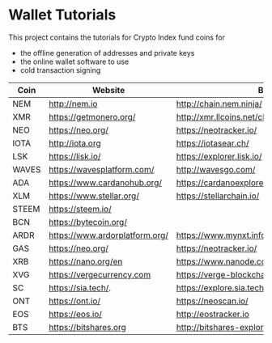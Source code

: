 #  Wallet Tutorials

This project contains the tutorials for Crypto Index fund coins for

* the offline generation of addresses and private keys
* the online wallet software to use
* cold transaction signing



| Coin  | Website                        | Block Explorer                           | Tutorial       |
| ----- | ------------------------------ | ---------------------------------------- | -------------- |
| NEM   | <http://nem.io>                | <http://chain.nem.ninja/>                | [here](/NEM)   |
| XMR   | <https://getmonero.org/>       | <http://xmr.llcoins.net/checktx.html>    | [here](/XMR)   |
| NEO   | <https://neo.org/>             | <https://neotracker.io/>                 | [here](/NEO)   |
| IOTA  | <http://iota.org>              | <https://iotasear.ch/>                   | [here](/IOTA)  |
| LSK   | <https://lisk.io/>             | <https://explorer.lisk.io/>              | [here](/LSK)   |
| WAVES | <https://wavesplatform.com/>   | <http://wavesgo.com/>                    | [here](/WAVES) |
| ADA   | <https://www.cardanohub.org/>  | <https://cardanoexplorer.com/>           | [here](/ADA)   |
| XLM   | <https://www.stellar.org/>     | <https://stellarchain.io/>               | [here](/XML)   |
| STEEM | <https://steem.io/>            |                                          | [here](/STEEM) |
| BCN   | <https://bytecoin.org/>        |      | [here](/BCN)   |
| ARDR  | <https://www.ardorplatform.org/> | <https://www.mynxt.info/asset/12422608354438203866> | [here](/ARDR)  |
| GAS   | <https://neo.org/>               | <https://neotracker.io/>                   | [here](/NEO)   |
| XRB | <https://nano.org/en>  | <https://www.nanode.co/> | [here](/XRB) |
| XVG   | <https://vergecurrency.com>      | <https://verge-blockchain.info/>           | [here](/XVG)   |
| SC | <https://sia.tech/>.               | <https://explore.sia.tech/>. | [here](/SC) | 
| ONT | <https://ont.io/> | <https://neoscan.io/> | [here](/ONT) |
| EOS | <https://eos.io/> | <http://eostracker.io> | [here](/EOS) |
| BTS | <https://bitshares.org> | <http://bitshares-explorer.io> | [here](/BTS)|
